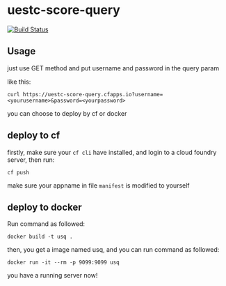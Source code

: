 # uestc-score-query

[![Build Status](https://travis-ci.org/Soontao/uestc-score-query.svg?branch=master)](https://travis-ci.org/Soontao/uestc-score-query)

## Usage

just use GET method and put username and password in the query param

like this:

```
curl https://uestc-score-query.cfapps.io?username=<yourusername>&password=<yourpassword>
```

you can choose to deploy by cf or docker

## deploy to cf

firstly, make sure your ```cf cli``` have installed, and login to a cloud foundry server, then run:

```
cf push
```

make sure your appname in file ```manifest``` is modified to yourself

## deploy to docker

Run command as followed:

```
docker build -t usq .
```

then, you get a image named usq, and you can run command as followed:

```
docker run -it --rm -p 9099:9099 usq
```

you have a running server now!